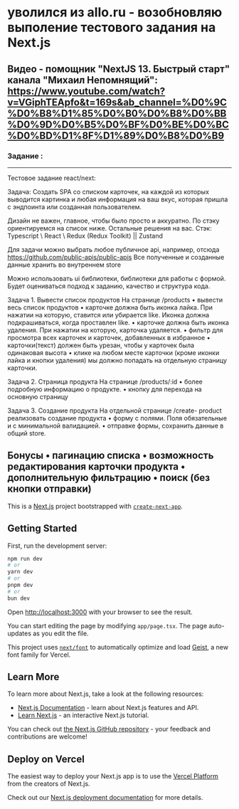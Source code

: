 
# уволился из allo.ru - возобновляю выполение тестового задания на Next.js

## Видео - помощник "NextJS 13. Быстрый старт" канала "Михаил Непомнящий": https://www.youtube.com/watch?v=VGiphTEApfo&t=169s&ab_channel=%D0%9C%D0%B8%D1%85%D0%B0%D0%B8%D0%BB%D0%9D%D0%B5%D0%BF%D0%BE%D0%BC%D0%BD%D1%8F%D1%89%D0%B8%D0%B9 




### Задание :
----------------------------------------------------------------------------------------------------------
Тестовое задание react/next:

Задача: 
Создать SPA со списком карточек, на каждой из которых выводится картинка и любая информация на ваш вкус, которая пришла с эндпоинта или созданная пользователем. 

Дизайн не важен, главное, чтобы было просто и аккуратно. По стэку ориентируемся на список ниже. Остальные решения на вас. 
Стэк: Typescript \ React \ Redux (Redux Toolkit) || Zustand

Для задачи можно выбрать любое публичное api, например, отсюда https://github.com/public-apis/public-apis Все полученные и созданные данные хранить во внутреннем store

Можно использовать ui библиотеки, библиотеки для работы с формой. 
Будет оцениваться подход к заданию, качество и структура кода.

Задача 1. Вывести список продуктов
На странице /products 
• вывести весь список продуктов
• карточке должна быть иконка лайка. При нажатии на которую, ставится или убирается like. Иконка должна подкрашиваться, когда проставлен like. 
• карточке должна быть иконка удаления. При нажатии на которую, карточка удаляется.
• фильтр для просмотра всех карточек и карточек, добавленных в избранное
• карточки(текст) должен быть урезан, чтобы у карточек была одинаковая высота
• клике на любом месте карточки (кроме иконки лайка и кнопки удаления) мы должно попадать на отдельную страницу карточки.

Задача 2. Страница продукта
На странице /products/:id 
• более подробную информацию о продукте. 
• кнопку для перехода на основную страницу

Задача 3. Создание продукта
На отдельной странице /create- product реализовать создание продукта
• форму с полями. Поля обязательные и с минимальной валидацией.
• отправке формы, сохранить данные в общий store.

Бонусы
• пагинацию списка
• возможность редактирования карточки продукта
• дополнительную фильтрацию
• поиск (без кнопки отправки)
----------------------------------------------------------------------------------------------------------




This is a [Next.js](https://nextjs.org) project bootstrapped with [`create-next-app`](https://nextjs.org/docs/app/api-reference/cli/create-next-app).

## Getting Started

First, run the development server:

```bash
npm run dev
# or
yarn dev
# or
pnpm dev
# or
bun dev
```

Open [http://localhost:3000](http://localhost:3000) with your browser to see the result.

You can start editing the page by modifying `app/page.tsx`. The page auto-updates as you edit the file.

This project uses [`next/font`](https://nextjs.org/docs/app/building-your-application/optimizing/fonts) to automatically optimize and load [Geist](https://vercel.com/font), a new font family for Vercel.

## Learn More

To learn more about Next.js, take a look at the following resources:

- [Next.js Documentation](https://nextjs.org/docs) - learn about Next.js features and API.
- [Learn Next.js](https://nextjs.org/learn) - an interactive Next.js tutorial.

You can check out [the Next.js GitHub repository](https://github.com/vercel/next.js) - your feedback and contributions are welcome!

## Deploy on Vercel

The easiest way to deploy your Next.js app is to use the [Vercel Platform](https://vercel.com/new?utm_medium=default-template&filter=next.js&utm_source=create-next-app&utm_campaign=create-next-app-readme) from the creators of Next.js.

Check out our [Next.js deployment documentation](https://nextjs.org/docs/app/building-your-application/deploying) for more details.
